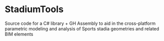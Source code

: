 # StadiumTools
Source code for a C# library + GH Assembly to aid in the cross-platform parametric modeling and analysis of Sports stadia geometries and related BIM elements
